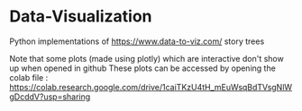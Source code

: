 # Data-Visualization
Python implementations of https://www.data-to-viz.com/  story trees 

Note that some plots (made using plotly) which are interactive don't show up when opened in github These plots can be accessed by opening the colab file : https://colab.research.google.com/drive/1caiTKzU4tH_mEuWsqBdTVsgNlWgDcddV?usp=sharing


